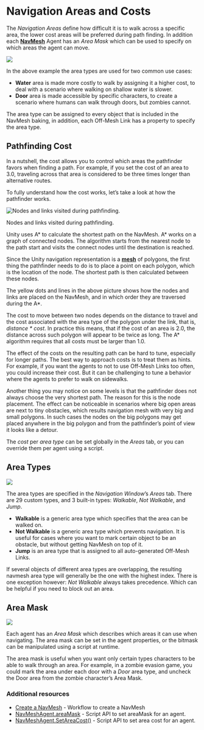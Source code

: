 # Navigation Areas and Costs

The _Navigation Areas_ define how difficult it is to walk across a specific area, the lower cost areas will be preferred during path finding. In addition each [**NavMesh**][1] Agent has an _Area Mask_ which can be used to specify on which areas the agent can move.

![](./Images/NavMeshAreaType.svg)

In the above example the area types are used for two common use cases:

- **Water** area is made more costly to walk by assigning it a higher cost, to deal with a scenario where walking on shallow water is slower.
- **Door** area is made accessible by specific characters, to create a scenario where humans can walk through doors, but zombies cannot.

The area type can be assigned to every object that is included in the NavMesh baking, in addition, each Off-Mesh Link has a property to specify the area type.

## Pathfinding Cost

In a nutshell, the cost allows you to control which areas the pathfinder favors when finding a path. For example, if you set the cost of an area to 3.0, traveling across that area is considered to be three times longer than alternative routes.

To fully understand how the cost works, let’s take a look at how the pathfinder works.

![Nodes and links visited during pathfinding.](./Images/NavMeshNodePositions.svg)

Nodes and links visited during pathfinding.

Unity uses A\* to calculate the shortest path on the NavMesh. A\* works on a graph of connected nodes. The algorithm starts from the nearest node to the path start and visits the connect nodes until the destination is reached.

Since the Unity navigation representation is a [**mesh**][2] of polygons, the first thing the pathfinder needs to do is to place a point on each polygon, which is the location of the node. The shortest path is then calculated between these nodes.

The yellow dots and lines in the above picture shows how the nodes and links are placed on the NavMesh, and in which order they are traversed during the A\*.

The cost to move between two nodes depends on the distance to travel and the cost associated with the area type of the polygon under the link, that is, _distance \* cost_. In practice this means, that if the cost of an area is 2.0, the distance across such polygon will appear to be twice as long. The A\* algorithm requires that all costs must be larger than 1.0.

The effect of the costs on the resulting path can be hard to tune, especially for longer paths. The best way to approach costs is to treat them as hints. For example, if you want the agents to not to use Off-Mesh Links too often, you could increase their cost. But it can be challenging to tune a behavior where the agents to prefer to walk on sidewalks.

Another thing you may notice on some levels is that the pathfinder does not always choose the very shortest path. The reason for this is the node placement. The effect can be noticeable in scenarios where big open areas are next to tiny obstacles, which results navigation mesh with very big and small polygons. In such cases the nodes on the big polygons may get placed anywhere in the big polygon and from the pathfinder’s point of view it looks like a detour.

The _cost_ per _area type_ can be set globally in the _Areas_ tab, or you can override them per agent using a script.

## Area Types

![](./Images/NavMeshAreaTypeList.png)

The area types are specified in the _Navigation Window_’s _Areas_ tab. There are 29 custom types, and 3 built-in types: _Walkable_, _Not Walkable_, and _Jump_.

- **Walkable** is a generic area type which specifies that the area can be walked on.
- **Not Walkable** is a generic area type which prevents navigation. It is useful for cases where you want to mark certain object to be an obstacle, but without getting NavMesh on top of it.
- **Jump** is an area type that is assigned to all auto-generated Off-Mesh Links.

If several objects of different area types are overlapping, the resulting navmesh area type will generally be the one with the highest index. There is one exception however: _Not Walkable_ always takes precedence. Which can be helpful if you need to block out an area.

## Area Mask

![](./Images/NavMeshAreaMask.svg)

Each agent has an _Area Mask_ which describes which areas it can use when navigating. The area mask can be set in the agent properties, or the bitmask can be manipulated using a script at runtime.

The area mask is useful when you want only certain types characters to be able to walk through an area. For example, in a zombie evasion game, you could mark the area under each door with a _Door_ area type, and uncheck the Door area from the zombie character’s Area Mask.

### Additional resources

- [Create a NavMesh](./CreateNavMesh.md) - Workflow to create a NavMesh
- [NavMeshAgent.areaMask](https://docs.unity3d.com/ScriptReference/AI.NavMeshAgent-areaMask.html) - Script API to set areaMask for an agent.
- [NavMeshAgent.SetAreaCost()](https://docs.unity3d.com/ScriptReference/AI.NavMeshAgent.SetAreaCost.html) - Script API to set area cost for an agent.

[1]: ./Glossary.md#navmesh "A mesh that Unity generates to approximate the walkable areas and obstacles in your environment for path finding and AI-controlled navigation."
[2]: https://docs.unity3d.com/Manual/mesh-introduction.html "The main graphics primitive of Unity. Meshes make up a large part of your 3D worlds. Unity supports triangulated or Quadrangulated polygon meshes. Nurbs, Nurms, Subdiv surfaces must be converted to polygons."
